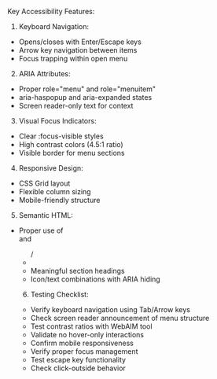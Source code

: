 Key Accessibility Features:

1. Keyboard Navigation:
- Opens/closes with Enter/Escape keys
- Arrow key navigation between items
- Focus trapping within open menu

2. ARIA Attributes:
- Proper role="menu" and role="menuitem"
- aria-haspopup and aria-expanded states
- Screen reader-only text for context

3. Visual Focus Indicators:
- Clear :focus-visible styles
- High contrast colors (4.5:1 ratio)
- Visible border for menu sections

4. Responsive Design:
- CSS Grid layout
- Flexible column sizing
- Mobile-friendly structure

5. Semantic HTML:

- Proper use of <nav> and <ul>/<li>
- Meaningful section headings
- Icon/text combinations with ARIA hiding

6. Testing Checklist:
- Verify keyboard navigation using Tab/Arrow keys
- Check screen reader announcement of menu structure
- Test contrast ratios with WebAIM tool
- Validate no hover-only interactions
- Confirm mobile responsiveness
- Verify proper focus management
- Test escape key functionality
- Check click-outside behavior